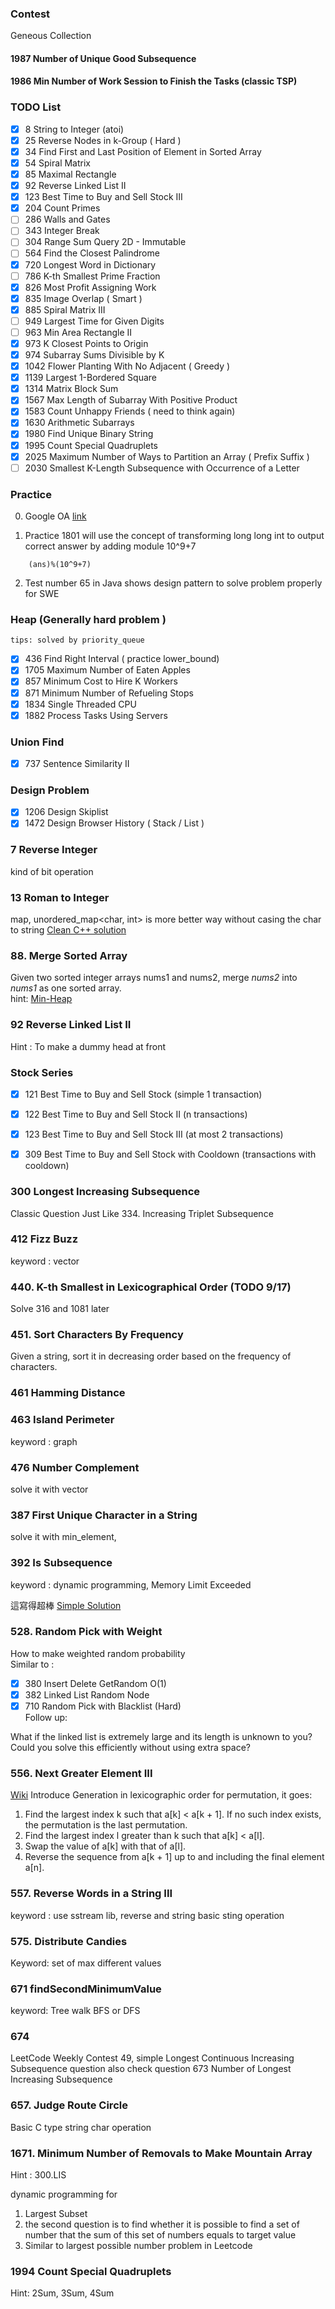 ### Contest

Geneous Collection
#### 1987 Number of Unique Good Subsequence
#### 1986 Min Number of Work Session to Finish the Tasks (classic TSP) 

### TODO List
- [x] 8    String to Integer (atoi)
- [x] 25   Reverse Nodes in k-Group ( Hard )
- [x] 34   Find First and Last Position of Element in Sorted Array
- [x] 54   Spiral Matrix
- [x] 85   Maximal Rectangle
- [x] 92   Reverse Linked List II
- [x] 123  Best Time to Buy and Sell Stock III
- [x] 204  Count Primes
- [ ] 286  Walls and Gates
- [ ] 343  Integer Break
- [ ] 304  Range Sum Query 2D - Immutable
- [ ] 564  Find the Closest Palindrome
- [x] 720  Longest Word in Dictionary
- [ ] 786  K-th Smallest Prime Fraction
- [x] 826  Most Profit Assigning Work
- [x] 835  Image Overlap ( Smart )
- [x] 885  Spiral Matrix III
- [ ] 949  Largest Time for Given Digits
- [ ] 963  Min Area Rectangle II
- [x] 973  K Closest Points to Origin
- [x] 974  Subarray Sums Divisible by K
- [x] 1042 Flower Planting With No Adjacent ( Greedy )
- [x] 1139 Largest 1-Bordered Square
- [x] 1314 Matrix Block Sum
- [x] 1567 Max Length of Subarray With Positive Product
- [x] 1583 Count Unhappy Friends ( need to think again)
- [x] 1630 Arithmetic Subarrays
- [x] 1980 Find Unique Binary String
- [x] 1995 Count Special Quadruplets
- [x] 2025 Maximum Number of Ways to Partition an Array ( Prefix Suffix )
- [ ] 2030 Smallest K-Length Subsequence with Occurrence of a Letter

### Practice

0. Google OA
[link](https://leetcode.com/discuss/interview-question/352460/Google-Online-Assessment-Questions)


1. Practice 1801 will use the concept of transforming long long int to output correct answer by adding module 10^9+7    
```
    (ans)%(10^9+7)
```
2. Test number 65 in Java shows design pattern to solve problem properly for SWE


### Heap (Generally hard problem )
`tips: solved by priority_queue`   
- [x] 436 Find Right Interval ( practice lower_bound)
- [x] 1705 Maximum Number of Eaten Apples
- [x] 857 Minimum Cost to Hire K Workers
- [x] 871 Minimum Number of Refueling Stops
- [x] 1834 Single Threaded CPU
- [x] 1882 Process Tasks Using Servers

### Union Find
- [x] 737 Sentence Similarity II

### Design Problem
- [x] 1206 Design Skiplist
- [x] 1472 Design Browser History ( Stack / List )

### 7 Reverse Integer
kind of bit operation

### 13 Roman to Integer
map, unordered_map<char, int> is more better way without casing the char to string
[Clean C++ solution](https://leetcode.com/problems/roman-to-integer/discuss/ "C++ clean solution")

### 88. Merge Sorted Array   
Given two sorted integer arrays nums1 and nums2, merge *nums2* into *nums1* as one sorted array.  
hint: [Min-Heap](http://yuweiichen.com/merge-two-array/ "MergeSortedArray")

### 92 Reverse Linked List II
Hint : To make a dummy head at front   


### Stock Series
- [x] 121 Best Time to Buy and Sell Stock      (simple 1 transaction)    
- [x] 122 Best Time to Buy and Sell Stock II   (n transactions)    
- [x] 123 Best Time to Buy and Sell Stock III  (at most 2 transactions)    
- [x] 309 Best Time to Buy and Sell Stock with Cooldown    (transactions with cooldown)    


### 300 Longest Increasing Subsequence

Classic Question
Just Like 334. Increasing Triplet Subsequence

### 412 Fizz Buzz
keyword : vector<string>  

### 440. K-th Smallest in Lexicographical Order (TODO 9/17)
Solve 316 and 1081 later


### 451. Sort Characters By Frequency  
Given a string, sort it in decreasing order based on the frequency of characters.  

### 461 Hamming Distance

### 463 Island Perimeter  
keyword : graph

### 476 Number Complement
solve it with vector<int>

### 387 First Unique Character in a String
solve it with min_element, <climits>  

### 392 Is Subsequence
keyword : dynamic programming, Memory Limit Exceeded

這寫得超棒 [Simple Solution](https://discuss.leetcode.com/topic/58078/simple-c-code-as-well-as-the-followup-solution)

### 528. Random Pick with Weight

How to make weighted random probability   
Similar to :   
- [x] 380 Insert Delete GetRandom O(1)   
- [x] 382 Linked List Random Node     
- [x] 710 Random Pick with Blacklist  (Hard)     
Follow up:

What if the linked list is extremely large and its length is unknown to you?
Could you solve this efficiently without using extra space?    

### 556. Next Greater Element III
[Wiki](https://www.wikiwand.com/en/Permutation#/Generation_in_lexicographic_order) Introduce Generation in lexicographic order for permutation, it goes:   
1. Find the largest index k such that a[k] < a[k + 1]. If no such index exists, the permutation is the last permutation.    
2. Find the largest index l greater than k such that a[k] < a[l].    
3. Swap the value of a[k] with that of a[l].    
4. Reverse the sequence from a[k + 1] up to and including the final element a[n].    

### 557. Reverse Words in a String III  
keyword : use sstream lib, reverse and string basic sting operation  

### 575. Distribute Candies
Keyword: set of max different values

### 671 findSecondMinimumValue

keyword: Tree walk BFS or DFS

### 674

LeetCode Weekly Contest 49, simple Longest Continuous Increasing Subsequence question
also check question 673 Number of Longest Increasing Subsequence

### 657. Judge Route Circle

Basic C type string char operation

### 1671. Minimum Number of Removals to Make Mountain Array

Hint : 300.LIS

dynamic programming for 
1. Largest Subset
2. the second question is to find whether it is possible to find a set of number that the sum of this set of numbers equals to target value
3. Similar to largest possible number problem in Leetcode

### 1994 Count Special Quadruplets
Hint: 2Sum, 3Sum, 4Sum